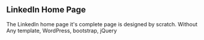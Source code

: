 ## LinkedIn Home Page

The LinkedIn home page it's complete page is designed by scratch. Without Any template, WordPress, bootstrap, jQuery


